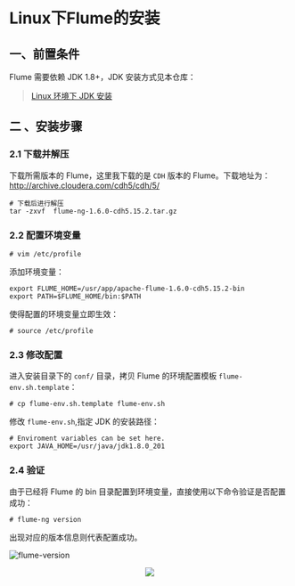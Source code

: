 # Linux下Flume的安装


## 一、前置条件

Flume 需要依赖 JDK 1.8+，JDK 安装方式见本仓库：

> [Linux 环境下 JDK 安装](https://github.com/heibaiying/BigData-Notes/blob/master/notes/installation/Linux下JDK安装.md)



## 二 、安装步骤

### 2.1 下载并解压

下载所需版本的 Flume，这里我下载的是 `CDH` 版本的 Flume。下载地址为：http://archive.cloudera.com/cdh5/cdh/5/

```shell
# 下载后进行解压
tar -zxvf  flume-ng-1.6.0-cdh5.15.2.tar.gz
```

### 2.2 配置环境变量

```shell
# vim /etc/profile
```

添加环境变量：

```shell
export FLUME_HOME=/usr/app/apache-flume-1.6.0-cdh5.15.2-bin
export PATH=$FLUME_HOME/bin:$PATH
```

使得配置的环境变量立即生效：

```shell
# source /etc/profile
```

### 2.3 修改配置

进入安装目录下的 `conf/` 目录，拷贝 Flume 的环境配置模板 `flume-env.sh.template`：

```shell
# cp flume-env.sh.template flume-env.sh
```

修改 `flume-env.sh`,指定 JDK 的安装路径：

```shell
# Enviroment variables can be set here.
export JAVA_HOME=/usr/java/jdk1.8.0_201
```

### 2.4 验证

由于已经将 Flume 的 bin 目录配置到环境变量，直接使用以下命令验证是否配置成功：

```shell
# flume-ng version
```

出现对应的版本信息则代表配置成功。

![flume-version](https://gitee.com/heibaiying/BigData-Notes/raw/master/pictures/flume-version.png)



<div align="center"> <img  src="https://gitee.com/heibaiying/BigData-Notes/raw/master/pictures/weixin-desc.png"/> </div>
